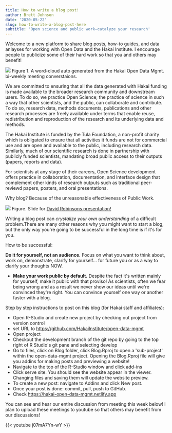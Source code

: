 ```yaml
---
title: How to write a blog post!
author: Brett Johnson
date: '2020-05-22'
slug: how-to-write-a-blog-post-here
subtitle: 'Open science and public work—catalyze your research'
---
```


Welcome to a new platform to share blog posts, how-to guides, and data anlayses for working with Open Data and the Hakai Institute. I encourage people to publicize some of their hard work so that you and others may benefit!

![](/post/2020-05-22-how-to-write-a-blog-post-here.en_files/picccc.png)
Figure 1. A word-cloud auto generated from the Hakai Open Data Mgmt. bi-weekly meeting converstaions.

We are committed to ensuring that all the data generated with Hakai funding is made available to the broader research community and downstream users. To do so, we practice Open Science; the practice of science in such a way that other scientists, and the public, can collaborate and contribute. To do so, research data, methods documents, publications and other research processes are freely available under terms that enable reuse, redistribution and reproduction of the research and its underlying data and methods.

The Hakai Institute is funded by the Tula Foundation, a non-profit charity which is obligated to
ensure that all activities it funds are not for commercial use and are open and available to the
public, including research data. Similarly, much of our scientific research is done in partnership
with publicly funded scientists, mandating broad public access to their outputs (papers, reports
and data).

For scientists at any stage of their careers, Open Science development offers practice in collaboration, documentation, and interface design that complement other kinds of research outputs such as traditional peer-reviewd papers, posters, and oral presentations.


Why blog? Because of the unreasonable effectiveness of Public Work. 

![](/post/2020-05-21-how-to-post-a-blog.en_files/1.png)
Figure. Slide for [David Robinsons presentation!](https://rstudio.com/resources/rstudioconf-2019/the-unreasonable-effectiveness-of-public-work/)


Writing a blog post can *crystalize your own understanding* of a difficult problem.There are many other reasons why you might want to start a blog, but the only way you're going to be successful in the long time is if it's for you.

How to be successful:

**Do it for yourself, not an audience.**
Focus on what you want to think about, work on, demonstrate, clarify for yourself... for future you or as a way to clarify your thoughts NOW.

* **Make your work public by default.** Despite the fact it's written mainly for yourself, make it public with that proviso! As scientists, often we fear being wrong and as a result we never show our ideas until we're convinced they're right. You can convince yourself one way or another faster with a blog. 

Step by step instructions to post on this blog (for Hakai staff and affiliates):

- Open R-Studio and create new project by checking out project from version control
- set URL to https://github.com/HakaiInstitute/open-data-mgmt
- Open project
- Checkout the development branch of the git repo by going to the top right of R Studio's git pane and selecting develop
- Go to files, click on Blog folder, click Blog.Rproj to open a 
'sub-project' within the open-data-mgmt project. Opening the Blog.Rproj file will give you addins for making posts and previewing a website!
- Navigate to the top of the R-Studio window and click add-ins
- Click serve site. You should see the website appear in the viewer. Changing files and saving them will update the website preview.
- To create a new post: navigate to Addins and click New post.
- Once your post is done: commit, pull, push to GitHub.
- Check https://hakai-open-data-mgmt.netlify.app

You can see and hear our entire discussion from meeting this week below! I plan to upload these meetings to youtube so that others may benefit from our discussions!

{{< youtube j07mA7Yn-wY >}}

